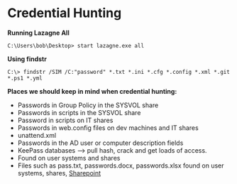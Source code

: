 # Credential Hunting

**Running Lazagne All**

```cmd-session
C:\Users\bob\Desktop> start lazagne.exe all
```

**Using findstr**

```cmd-session
C:\> findstr /SIM /C:"password" *.txt *.ini *.cfg *.config *.xml *.git *.ps1 *.yml
```

**Places we should keep in mind when credential hunting:**

* Passwords in Group Policy in the SYSVOL share
* Passwords in scripts in the SYSVOL share
* Password in scripts on IT shares
* Passwords in web.config files on dev machines and IT shares
* unattend.xml
* Passwords in the AD user or computer description fields
* KeePass databases --> pull hash, crack and get loads of access.
* Found on user systems and shares
* Files such as pass.txt, passwords.docx, passwords.xlsx found on user systems, shares, [Sharepoint](https://www.microsoft.com/en-us/microsoft-365/sharepoint/collaboration)











